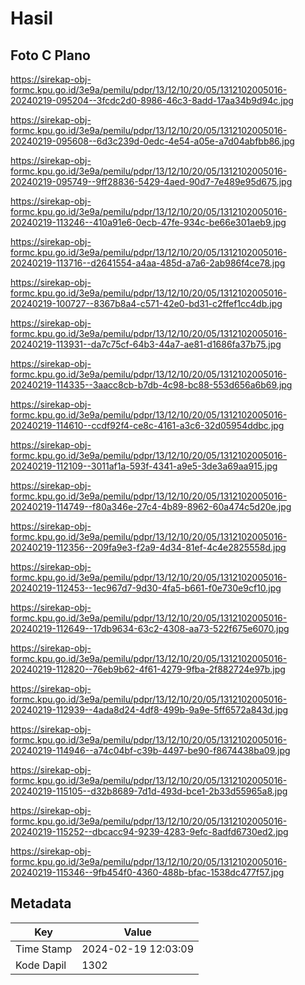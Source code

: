 # Hasil

## Foto C Plano

https://sirekap-obj-formc.kpu.go.id/3e9a/pemilu/pdpr/13/12/10/20/05/1312102005016-20240219-095204--3fcdc2d0-8986-46c3-8add-17aa34b9d94c.jpg

https://sirekap-obj-formc.kpu.go.id/3e9a/pemilu/pdpr/13/12/10/20/05/1312102005016-20240219-095608--6d3c239d-0edc-4e54-a05e-a7d04abfbb86.jpg

https://sirekap-obj-formc.kpu.go.id/3e9a/pemilu/pdpr/13/12/10/20/05/1312102005016-20240219-095749--9ff28836-5429-4aed-90d7-7e489e95d675.jpg

https://sirekap-obj-formc.kpu.go.id/3e9a/pemilu/pdpr/13/12/10/20/05/1312102005016-20240219-113246--410a91e6-0ecb-47fe-934c-be66e301aeb9.jpg

https://sirekap-obj-formc.kpu.go.id/3e9a/pemilu/pdpr/13/12/10/20/05/1312102005016-20240219-113716--d2641554-a4aa-485d-a7a6-2ab986f4ce78.jpg

https://sirekap-obj-formc.kpu.go.id/3e9a/pemilu/pdpr/13/12/10/20/05/1312102005016-20240219-100727--8367b8a4-c571-42e0-bd31-c2ffef1cc4db.jpg

https://sirekap-obj-formc.kpu.go.id/3e9a/pemilu/pdpr/13/12/10/20/05/1312102005016-20240219-113931--da7c75cf-64b3-44a7-ae81-d1686fa37b75.jpg

https://sirekap-obj-formc.kpu.go.id/3e9a/pemilu/pdpr/13/12/10/20/05/1312102005016-20240219-114335--3aacc8cb-b7db-4c98-bc88-553d656a6b69.jpg

https://sirekap-obj-formc.kpu.go.id/3e9a/pemilu/pdpr/13/12/10/20/05/1312102005016-20240219-114610--ccdf92f4-ce8c-4161-a3c6-32d05954ddbc.jpg

https://sirekap-obj-formc.kpu.go.id/3e9a/pemilu/pdpr/13/12/10/20/05/1312102005016-20240219-112109--3011af1a-593f-4341-a9e5-3de3a69aa915.jpg

https://sirekap-obj-formc.kpu.go.id/3e9a/pemilu/pdpr/13/12/10/20/05/1312102005016-20240219-114749--f80a346e-27c4-4b89-8962-60a474c5d20e.jpg

https://sirekap-obj-formc.kpu.go.id/3e9a/pemilu/pdpr/13/12/10/20/05/1312102005016-20240219-112356--209fa9e3-f2a9-4d34-81ef-4c4e2825558d.jpg

https://sirekap-obj-formc.kpu.go.id/3e9a/pemilu/pdpr/13/12/10/20/05/1312102005016-20240219-112453--1ec967d7-9d30-4fa5-b661-f0e730e9cf10.jpg

https://sirekap-obj-formc.kpu.go.id/3e9a/pemilu/pdpr/13/12/10/20/05/1312102005016-20240219-112649--17db9634-63c2-4308-aa73-522f675e6070.jpg

https://sirekap-obj-formc.kpu.go.id/3e9a/pemilu/pdpr/13/12/10/20/05/1312102005016-20240219-112820--76eb9b62-4f61-4279-9fba-2f882724e97b.jpg

https://sirekap-obj-formc.kpu.go.id/3e9a/pemilu/pdpr/13/12/10/20/05/1312102005016-20240219-112939--4ada8d24-4df8-499b-9a9e-5ff6572a843d.jpg

https://sirekap-obj-formc.kpu.go.id/3e9a/pemilu/pdpr/13/12/10/20/05/1312102005016-20240219-114946--a74c04bf-c39b-4497-be90-f8674438ba09.jpg

https://sirekap-obj-formc.kpu.go.id/3e9a/pemilu/pdpr/13/12/10/20/05/1312102005016-20240219-115105--d32b8689-7d1d-493d-bce1-2b33d55965a8.jpg

https://sirekap-obj-formc.kpu.go.id/3e9a/pemilu/pdpr/13/12/10/20/05/1312102005016-20240219-115252--dbcacc94-9239-4283-9efc-8adfd6730ed2.jpg

https://sirekap-obj-formc.kpu.go.id/3e9a/pemilu/pdpr/13/12/10/20/05/1312102005016-20240219-115346--9fb454f0-4360-488b-bfac-1538dc477f57.jpg


## Metadata

| Key        | Value               |
| ---------- | ------------------- |
| Time Stamp | 2024-02-19 12:03:09 |
| Kode Dapil | 1302                |




